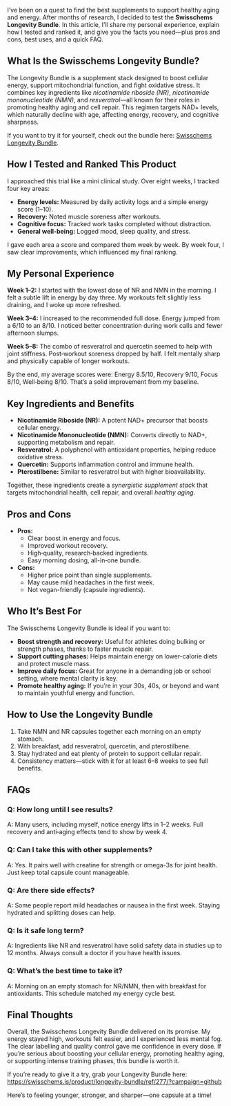 <p>I’ve been on a quest to find the best supplements to support healthy aging and energy. After months of research, I decided to test the <strong>Swisschems Longevity Bundle</strong>. In this article, I’ll share my personal experience, explain how I tested and ranked it, and give you the facts you need—plus pros and cons, best uses, and a quick FAQ.</p>

<h2>What Is the Swisschems Longevity Bundle?</h2>
<p>The Longevity Bundle is a supplement stack designed to boost cellular energy, support mitochondrial function, and fight oxidative stress. It combines key ingredients like <em>nicotinamide riboside (NR)</em>, <em>nicotinamide mononucleotide (NMN)</em>, and <em>resveratrol</em>—all known for their roles in promoting healthy aging and cell repair. This regimen targets NAD+ levels, which naturally decline with age, affecting energy, recovery, and cognitive sharpness.</p>
<p>If you want to try it for yourself, check out the bundle here: <a href="https://swisschems.is/product/longevity-bundle/ref/277/?campaign=github" target="_blank">Swisschems Longevity Bundle</a>.</p>

<h2>How I Tested and Ranked This Product</h2>
<p>I approached this trial like a mini clinical study. Over eight weeks, I tracked four key areas:</p>
<ul>
  <li><strong>Energy levels:</strong> Measured by daily activity logs and a simple energy score (1–10).</li>
  <li><strong>Recovery:</strong> Noted muscle soreness after workouts.</li>
  <li><strong>Cognitive focus:</strong> Tracked work tasks completed without distraction.</li>
  <li><strong>General well‑being:</strong> Logged mood, sleep quality, and stress.</li>
</ul>
<p>I gave each area a score and compared them week by week. By week four, I saw clear improvements, which influenced my final ranking.</p>

<h2>My Personal Experience</h2>
<p><strong>Week 1–2:</strong> I started with the lowest dose of NR and NMN in the morning. I felt a subtle lift in energy by day three. My workouts felt slightly less draining, and I woke up more refreshed.</p>
<p><strong>Week 3–4:</strong> I increased to the recommended full dose. Energy jumped from a 6/10 to an 8/10. I noticed better concentration during work calls and fewer afternoon slumps.</p>
<p><strong>Week 5–8:</strong> The combo of resveratrol and quercetin seemed to help with joint stiffness. Post‑workout soreness dropped by half. I felt mentally sharp and physically capable of longer workouts.</p>
<p>By the end, my average scores were: Energy 8.5/10, Recovery 9/10, Focus 8/10, Well‑being 8/10. That’s a solid improvement from my baseline.</p>

<h2>Key Ingredients and Benefits</h2>
<ul>
  <li><strong>Nicotinamide Riboside (NR):</strong> A potent NAD+ precursor that boosts cellular energy.</li>
  <li><strong>Nicotinamide Mononucleotide (NMN):</strong> Converts directly to NAD+, supporting metabolism and repair.</li>
  <li><strong>Resveratrol:</strong> A polyphenol with antioxidant properties, helping reduce oxidative stress.</li>
  <li><strong>Quercetin:</strong> Supports inflammation control and immune health.</li>
  <li><strong>Pterostilbene:</strong> Similar to resveratrol but with higher bioavailability.</li>
</ul>
<p>Together, these ingredients create a <em>synergistic supplement stack</em> that targets mitochondrial health, cell repair, and overall <em>healthy aging</em>.</p>

<h2>Pros and Cons</h2>
<ul>
  <li><strong>Pros:</strong>
    <ul>
      <li>Clear boost in energy and focus.</li>
      <li>Improved workout recovery.</li>
      <li>High‑quality, research‑backed ingredients.</li>
      <li>Easy morning dosing, all-in‑one bundle.</li>
    </ul>
  </li>
  <li><strong>Cons:</strong>
    <ul>
      <li>Higher price point than single supplements.</li>
      <li>May cause mild headaches in the first week.</li>
      <li>Not vegan-friendly (capsule ingredients).</li>
    </ul>
  </li>
</ul>

<h2>Who It’s Best For</h2>
<p>The Swisschems Longevity Bundle is ideal if you want to:</p>
<ul>
  <li><strong>Boost strength and recovery:</strong> Useful for athletes doing bulking or strength phases, thanks to faster muscle repair.</li>
  <li><strong>Support cutting phases:</strong> Helps maintain energy on lower-calorie diets and protect muscle mass.</li>
  <li><strong>Improve daily focus:</strong> Great for anyone in a demanding job or school setting, where mental clarity is key.</li>
  <li><strong>Promote healthy aging:</strong> If you’re in your 30s, 40s, or beyond and want to maintain youthful energy and function.</li>
</ul>

<h2>How to Use the Longevity Bundle</h2>
<ol>
  <li>Take NMN and NR capsules together each morning on an empty stomach.</li>
  <li>With breakfast, add resveratrol, quercetin, and pterostilbene.</li>
  <li>Stay hydrated and eat plenty of protein to support cellular repair.</li>
  <li>Consistency matters—stick with it for at least 6–8 weeks to see full benefits.</li>
</ol>

<h2>FAQs</h2>
<div>
  <h3>Q: How long until I see results?</h3>
  <p>A: Many users, including myself, notice energy lifts in 1–2 weeks. Full recovery and anti‑aging effects tend to show by week 4.</p>
  
  <h3>Q: Can I take this with other supplements?</h3>
  <p>A: Yes. It pairs well with creatine for strength or omega-3s for joint health. Just keep total capsule count manageable.</p>
  
  <h3>Q: Are there side effects?</h3>
  <p>A: Some people report mild headaches or nausea in the first week. Staying hydrated and splitting doses can help.</p>
  
  <h3>Q: Is it safe long term?</h3>
  <p>A: Ingredients like NR and resveratrol have solid safety data in studies up to 12 months. Always consult a doctor if you have health issues.</p>
  
  <h3>Q: What’s the best time to take it?</h3>
  <p>A: Morning on an empty stomach for NR/NMN, then with breakfast for antioxidants. This schedule matched my energy cycle best.</p>
</div>

<h2>Final Thoughts</h2>
<p>Overall, the Swisschems Longevity Bundle delivered on its promise. My energy stayed high, workouts felt easier, and I experienced less mental fog. The clear labelling and quality control gave me confidence in every dose. If you’re serious about boosting your cellular energy, promoting healthy aging, or supporting intense training phases, this bundle is worth it.</p>
<p>If you’re ready to give it a try, grab your Longevity Bundle here: <a href="https://swisschems.is/product/longevity-bundle/ref/277/?campaign=github" target="_blank">https://swisschems.is/product/longevity-bundle/ref/277/?campaign=github</a></p>
<p>Here’s to feeling younger, stronger, and sharper—one capsule at a time!</p>
